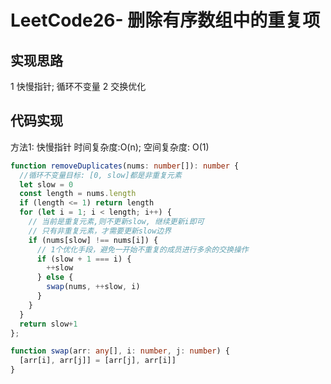 # LeetCode26- 删除有序数组中的重复项

## 实现思路

1 快慢指针; 循环不变量
2 交换优化


## 代码实现

方法1: 快慢指针  时间复杂度:O(n); 空间复杂度: O(1)

```ts
function removeDuplicates(nums: number[]): number {
  //循环不变量目标: [0, slow]都是非重复元素
  let slow = 0
  const length = nums.length
  if (length <= 1) return length
  for (let i = 1; i < length; i++) {
    // 当前是重复元素,则不更新slow, 继续更新i即可
    // 只有非重复元素，才需要更新slow边界
    if (nums[slow] !== nums[i]) {
      // 1个优化手段，避免一开始不重复的成员进行多余的交换操作
      if (slow + 1 === i) {
        ++slow
      } else {
        swap(nums, ++slow, i)
      } 
    }
  }
  return slow+1
};

function swap(arr: any[], i: number, j: number) {
  [arr[i], arr[j]] = [arr[j], arr[i]]
}
```
